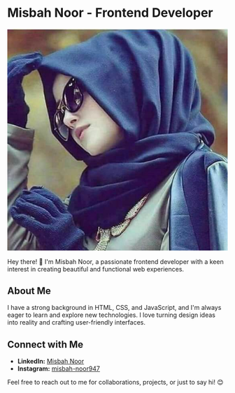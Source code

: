 # Misbah Noor - Frontend Developer

![Profile Image](image/ca98b1b4e0ac37525fe9fb518db29caf.jpg)

Hey there! 👋 I'm Misbah Noor, a passionate frontend developer with a keen interest in creating beautiful and functional web experiences.

## About Me

I have a strong background in HTML, CSS, and JavaScript, and I'm always eager to learn and explore new technologies. I love turning design ideas into reality and crafting user-friendly interfaces.

## Connect with Me

- **LinkedIn:** [Misbah Noor](https://www.linkedin.com/in/misbah-noor-979a3128a/)
- **Instagram:** [misbah-noor947](https://www.instagram.com/misbah-noor947)

Feel free to reach out to me for collaborations, projects, or just to say hi! 😊

